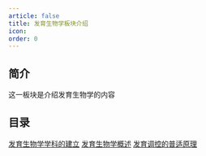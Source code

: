 ```yaml
---
article: false
title: 发育生物学板块介绍
icon: 
order: 0
---
```

## 简介
这一板块是介绍发育生物学的内容
## 目录
[发育生物学学科的建立](./devebio-1.md)
[发育生物学概述](./devebio-2.md)
[发育调控的普适原理](./devebio-3.md)